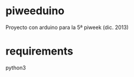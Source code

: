 piweeduino
==========

Proyecto con arduino para la 5ª piweek (dic. 2013)


requirements
============

python3
